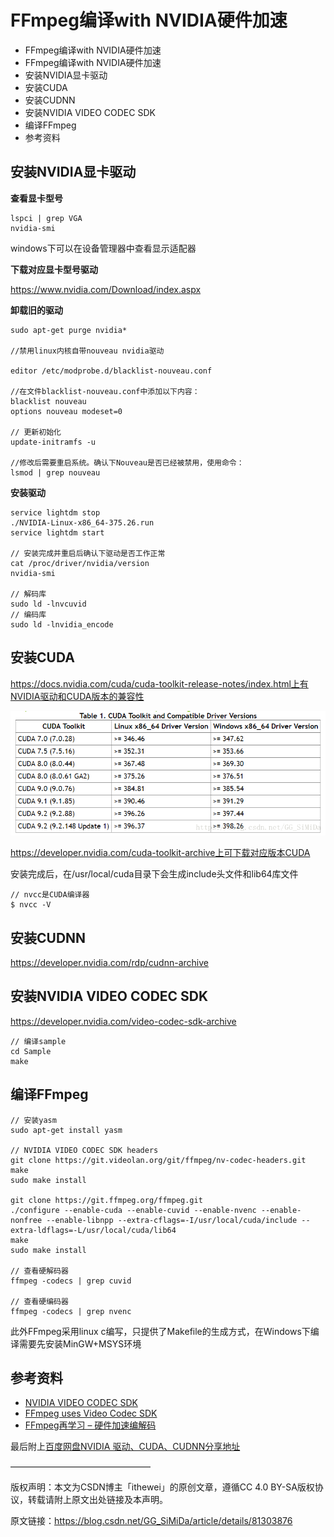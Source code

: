 # FFmpeg编译with NVIDIA硬件加速 #

- FFmpeg编译with NVIDIA硬件加速
- FFmpeg编译with NVIDIA硬件加速
- 安装NVIDIA显卡驱动
- 安装CUDA
- 安装CUDNN
- 安装NVIDIA VIDEO CODEC SDK
- 编译FFmpeg
- 参考资料

## 安装NVIDIA显卡驱动 ##

**查看显卡型号**

    lspci | grep VGA
    nvidia-smi

windows下可以在设备管理器中查看显示适配器

**下载对应显卡型号驱动**

https://www.nvidia.com/Download/index.aspx

**卸载旧的驱动**

```
sudo apt-get purge nvidia*

//禁用linux内核自带nouveau nvidia驱动

editor /etc/modprobe.d/blacklist-nouveau.conf

//在文件blacklist-nouveau.conf中添加以下内容：
blacklist nouveau
options nouveau modeset=0

// 更新初始化
update-initramfs -u

//修改后需要重启系统。确认下Nouveau是否已经被禁用，使用命令：
lsmod | grep nouveau
```

**安装驱动**

```
service lightdm stop
./NVIDIA-Linux-x86_64-375.26.run
service lightdm start

// 安装完成并重启后确认下驱动是否工作正常
cat /proc/driver/nvidia/version
nvidia-smi

// 解码库
sudo ld -lnvcuvid
// 编码库
sudo ld -lnvidia_encode
```

## 安装CUDA ##

https://docs.nvidia.com/cuda/cuda-toolkit-release-notes/index.html上有NVIDIA驱动和CUDA版本的兼容性

![](./nvidia/20180911180817495.png)

https://developer.nvidia.com/cuda-toolkit-archive上可下载对应版本CUDA

安装完成后，在/usr/local/cuda目录下会生成include头文件和lib64库文件

    // nvcc是CUDA编译器
    $ nvcc -V

## 安装CUDNN ##

https://developer.nvidia.com/rdp/cudnn-archive

## 安装NVIDIA VIDEO CODEC SDK ##

https://developer.nvidia.com/video-codec-sdk-archive

    // 编译sample
    cd Sample
    make

## 编译FFmpeg ##

```
// 安装yasm
sudo apt-get install yasm

// NVIDIA VIDEO CODEC SDK headers
git clone https://git.videolan.org/git/ffmpeg/nv-codec-headers.git
make
sudo make install

git clone https://git.ffmpeg.org/ffmpeg.git
./configure --enable-cuda --enable-cuvid --enable-nvenc --enable-nonfree --enable-libnpp --extra-cflags=-I/usr/local/cuda/include --extra-ldflags=-L/usr/local/cuda/lib64
make
sudo make install

// 查看硬解码器
ffmpeg -codecs | grep cuvid

// 查看硬编码器
ffmpeg -codecs | grep nvenc
```

此外FFmpeg采用linux c编写，只提供了Makefile的生成方式，在Windows下编译需要先安装MinGW+MSYS环境

## 参考资料 ##

- [NVIDIA VIDEO CODEC SDK](https://developer.nvidia.com/nvidia-video-codec-sdk)
- [FFmpeg uses Video Codec SDK](https://developer.nvidia.com/ffmpeg)
- [FFmpeg再学习 – 硬件加速编解码](https://blog.csdn.net/qq_29350001/article/details/75144665)

最后附上[百度网盘NVIDIA 驱动、CUDA、CUDNN分享地址](https://pan.baidu.com/s/1TLEBog2z2N18gEAULjpXJA)

————————————————

版权声明：本文为CSDN博主「ithewei」的原创文章，遵循CC 4.0 BY-SA版权协议，转载请附上原文出处链接及本声明。

原文链接：https://blog.csdn.net/GG_SiMiDa/article/details/81303876